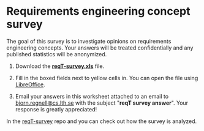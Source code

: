 # Requirements engineering concept survey

The goal of this survey is to investigate opinions on requirements engineering concepts. Your answers will be treated confidentially and any published statistics will be anonymized. 

1. Download the **[reqT-survey.xls]** file.

2. Fill in the boxed fields next to yellow cells in. You can open the file using [LibreOffice].

3. Email your answers in this worksheet attached to an email to bjorn.regnell@cs.lth.se with the subject "**reqT survey answer**". Your response is greatly appreciated!

In the [reqT-survey] repo and you can check out how the survey is analyzed.

[reqT-survey.xls]: https://github.com/reqT/reqT/raw/3.0.x/survey/reqT-survey.xls
[LibreOffice]: https://www.libreoffice.org/download/
[reqT-survey]: https://github.com/bjornregnell/reqT-survey
